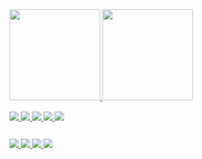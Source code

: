 <div>
    <a href = "https://github.com/RukasuDesuu"/>
    <img height="160em" src="https://github-readme-stats.vercel.app/api?username=RukasuDesuu&show_icons=true&theme=tokyonight&include_all_commits=true&count_private=true"/>
    <img height="160em" src="https://github-readme-stats.vercel.app/api/top-langs/?username=RukasuDesuu&layout=compact&langs_count=7&theme=tokyonight"/>
</div>
   <div style = "display: inline_block;width:380em;"><br>
   <img src = "https://img.shields.io/badge/Python-3776AB?style=for-the-badge&logo=python&logoColor=white">
   <img src = "https://img.shields.io/badge/Godot-478CBF?style=for-the-badge&logo=GodotEngine&logoColor=white">
   <img src = "https://img.shields.io/badge/Arduino-00979D?style=for-the-badge&logo=Arduino&logoColor=white" />
   <img src = "https://img.shields.io/badge/Unity-100000?style=for-the-badge&logo=unity&logoColor=white" />
   <img src = "https://img.shields.io/badge/Visual_Studio_Code-0078D4?style=for-the-badge&logo=visual%20studio%20code&logoColor=white" />
    <img align="right" alt="" height="160" style="border-radius:50px;" src="https://c.tenor.com/1uklp9zqO3oAAAAC/computer-typing.gif">

</div>

##

<div>
    <a href="https://discord.com/users/898303622683697202"><img src="https://img.shields.io/badge/Discord-7289DA?style=for-the-badge&logo=discord&logoColor=white" />
    </a>
    <a href="https://open.spotify.com/user/22q47zpvpge46yyabjwibs6mq?si=41ab913a3e344ce1"><img src="https://img.shields.io/badge/Spotify-1ED760?&style=for-the-badge&logo=spotify&logoColor=white" />
    </a>
    <a href="https://twitch.tv/rukasudesuu"><img src="https://img.shields.io/badge/Twitch-9146FF?style=for-the-badge&logo=twitch&logoColor=white" />
    </a>
    <a href="https://www.linkedin.com/in/lucascamargoekroth/"><img src="https://img.shields.io/badge/LinkedIn-0077B5?style=for-the-badge&logo=linkedin&logoColor=white" />
    </a>
    <!--<a href="" target = ""></a>
    <a href="" target = ""></a>
    -->
<div>
